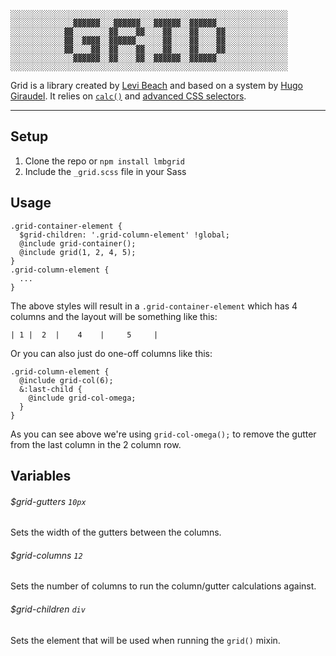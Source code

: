 ```
░░░░░░░░░░░░░░░░░░░░░░░░░░░░░░░░░░░░░░░░░░░░░░░░░░░░░░░░░░░░░░
░░░░░░░░░░░░░░▓▓▓▓▓▓░░░▓▓▓▓▓▓░░░▓▓▓▓▓▓░░▓▓▓▓▓▓░░░░░░░░░░░░░░░░
░░░░░░░░░░░░▓▓░░░░░░░░▓▓░░░░▓▓░░░░▓▓░░░░▓▓░░░░▓▓░░░░░░░░░░░░░░
░░░░░░░░░░░░▓▓░░▓▓▓▓░░▓▓▓▓▓▓░░░░░░▓▓░░░░▓▓░░░░▓▓░░░░░░░░░░░░░░
░░░░░░░░░░░░▓▓░░░░▓▓░░▓▓░░░░▓▓░░░░▓▓░░░░▓▓░░░░▓▓░░░░░░░░░░░░░░
░░░░░░░░░░░░░░▓▓▓▓▓▓░░▓▓░░░░▓▓░░▓▓▓▓▓▓░░▓▓▓▓▓▓░░░░░░░░░░░░░░░░
░░░░░░░░░░░░░░░░░░░░░░░░░░░░░░░░░░░░░░░░░░░░░░░░░░░░░░░░░░░░░░
```

Grid is a library created by [Levi Beach](http://levibeach.com) and based on a system by [Hugo Giraudel](https://github.com/HugoGiraudel). It relies on [`calc()`](http://caniuse.com/#search=calc) and [advanced CSS selectors](http://caniuse.com/#feat=css-sel3).

---

## Setup
1. Clone the repo or `npm install lmbgrid`
2. Include the `_grid.scss` file in your Sass

## Usage

```
.grid-container-element {
  $grid-children: '.grid-column-element' !global;
  @include grid-container();
  @include grid(1, 2, 4, 5);
}
.grid-column-element {
  ...
}
```

The above styles will result in a `.grid-container-element` which has 4 columns and the layout will be something like this:
```
| 1 |  2  |    4    |     5     |
```

Or you can also just do one-off columns like this:
```
.grid-column-element {
  @include grid-col(6);
  &:last-child {
    @include grid-col-omega;
  }
}
```
As you can see above we're using `grid-col-omega();` to remove the gutter from the last column in the 2 column row.

## Variables

###### $grid-gutters `10px`
Sets the width of the gutters between the columns.

###### $grid-columns `12`
Sets the number of columns to run the column/gutter calculations against.

###### $grid-children `div`
Sets the element that will be used when running the `grid()` mixin.
